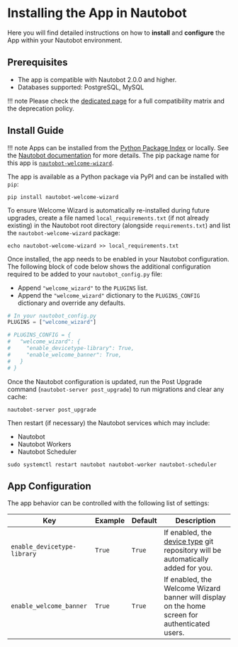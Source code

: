 # Installing the App in Nautobot

Here you will find detailed instructions on how to **install** and **configure** the App within your Nautobot environment.

## Prerequisites

- The app is compatible with Nautobot 2.0.0 and higher.
- Databases supported: PostgreSQL, MySQL

!!! note
    Please check the [dedicated page](compatibility_matrix.md) for a full compatibility matrix and the deprecation policy.

## Install Guide

!!! note
    Apps can be installed from the [Python Package Index](https://pypi.org/) or locally. See the [Nautobot documentation](https://docs.nautobot.com/projects/core/en/stable/user-guide/administration/installation/app-install/) for more details. The pip package name for this app is [`nautobot-welcome-wizard`](https://pypi.org/project/nautobot-welcome-wizard/).

The app is available as a Python package via PyPI and can be installed with `pip`:

```shell
pip install nautobot-welcome-wizard
```

To ensure Welcome Wizard is automatically re-installed during future upgrades, create a file named `local_requirements.txt` (if not already existing) in the Nautobot root directory (alongside `requirements.txt`) and list the `nautobot-welcome-wizard` package:

```shell
echo nautobot-welcome-wizard >> local_requirements.txt
```

Once installed, the app needs to be enabled in your Nautobot configuration. The following block of code below shows the additional configuration required to be added to your `nautobot_config.py` file:

- Append `"welcome_wizard"` to the `PLUGINS` list.
- Append the `"welcome_wizard"` dictionary to the `PLUGINS_CONFIG` dictionary and override any defaults.

```python
# In your nautobot_config.py
PLUGINS = ["welcome_wizard"]

# PLUGINS_CONFIG = {
#   "welcome_wizard": {
#     "enable_devicetype-library": True,
#     "enable_welcome_banner": True,
#   }
# }
```

Once the Nautobot configuration is updated, run the Post Upgrade command (`nautobot-server post_upgrade`) to run migrations and clear any cache:

```shell
nautobot-server post_upgrade
```

Then restart (if necessary) the Nautobot services which may include:

- Nautobot
- Nautobot Workers
- Nautobot Scheduler

```shell
sudo systemctl restart nautobot nautobot-worker nautobot-scheduler
```

## App Configuration

The app behavior can be controlled with the following list of settings:

| Key     | Example | Default | Description                          |
| ------- | ------ | -------- | ------------------------------------- |
| `enable_devicetype-library` | `True` | `True` | If enabled, the [device type](https://github.com/netbox-community/devicetype-library) git repository will be automatically added for you. |
| `enable_welcome_banner` | `True` | `True` | If enabled, the Welcome Wizard banner will display on the home screen for authenticated users. |
